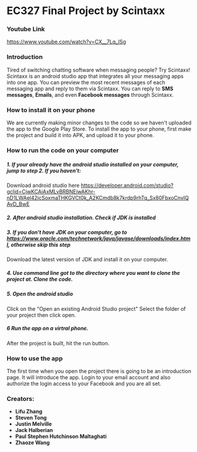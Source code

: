 # EC327 Final Project by Scintaxx
### Youtube Link
https://www.youtube.com/watch?v=CX__7Lq_ISg
### Introduction
Tired of switching chatting software when messaging people? Try Scintaxx!
Scintaxx is an android studio app that integrates all your messaging apps into one app. You can preview the most recent messages of each messaging app and reply to them via Scintaxx. You can reply to **SMS messages**, **Emails**, and even **Facebook messages** through Scintaxx.
### How to install it on your phone
We are currently making minor changes to the code so we haven't uploaded the app to the Google Play Store.
To install the app to your phone, first make the project and build it into APK, and upload it to your phone.
### How to run the code on your computer
##### 1. If your already have the android studio installed on your computer, jump to step 2. If you haven't:
Download android studio here https://developer.android.com/studio?gclid=CjwKCAiAxMLvBRBNEiwAKhr-nD1LWAel42icSoxmaTHKGVCt0k_A2KCmdb8k7krdp9rhTq_Sx80FbxoCnvIQAvD_BwE
##### 2. After android studio installation. Check if JDK is installed
##### 3. If you don't have JDK on your computer, go to https://www.oracle.com/technetwork/java/javase/downloads/index.html, otherwise skip this step
Download the latest version of JDK and install it on your computer.
##### 4. Use command line got to the directory where you want to clone the project at. Clone the code.
##### 5. Open the android studio
Click on the "Open an existing Android Studio project"
Select the folder of your project then click open.
##### 6 Run the app on a virtral phone.
After the project is built, hit the run button.
### How to use the app
The first time when you open the project there is going to be an introduction page. It will introduce the app.
Login to your email account and also authorize the login access to your Facebook and you are all set.
### Creators:
* **Lifu Zhang**
* **Steven Tong**
* **Justin Melville**
* **Jack Halberian**
* **Paul Stephen Hutchinson Maltaghati**
* **Zhaoze Wang**

